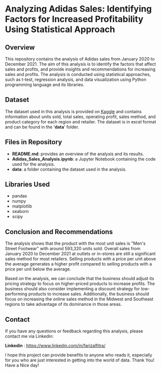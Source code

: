 # Analyzing Adidas Sales: Identifying Factors for Increased Profitability Using Statistical Approach
## Overview
This repository contains the analysis of Adidas sales from January 2020 to December 2021. The aim of this analysis is to identify the factors that affect sales and profits, and provide insights and recommendations for increasing sales and profits. The analysis is conducted using statistical approaches, such as t-test, regression analysis, and data visualization using Python programming language and its libraries.

## Dataset
The dataset used in this analysis is provided on [Kaggle](https://www.kaggle.com/datasets/heemalichaudhari/adidas-sales-dataset) and contains information about units sold, total sales, operating profit, sales method, and product category for each region and retailer. The dataset is in excel format and can be found in the '**data**' folder.

## Files in Repository
- **README.md**: provides an overview of the analysis and its results.
- **Adidas_Sales_Analysis.ipynb**: a Jupyter Notebook containing the code used for the analysis.
- **data**: a folder containing the dataset used in the analysis.

## Libraries Used
- pandas
- numpy
- matplotlib
- seaborn
- scipy

## Conclusion and Recommendations
The analysis shows that the product with the most unit sales is "Men's Street Footwear" with around 593,320 units sold. Overall sales from January 2020 to December 2021 at outlets or in-stores are still a significant sales method for most retailers. Selling products with a price per unit above the average generates a higher profit compared to selling products with a price per unit below the average.

Based on the analysis, we can conclude that the business should adjust its pricing strategy to focus on higher-priced products to increase profits. The business should also consider implementing a discount strategy for low-performing products to increase sales. Additionally, the business should focus on increasing the online sales method in the Midwest and Southeast regions to take advantage of its dominance in those areas.

## Contact
If you have any questions or feedback regarding this analysis, please contact me via Linkedin:

**Linkedin** : https://www.linkedin.com/in/farizalfitra/

I hope this project can provide benefits to anyone who reads it, especially for you who are just interested in getting into the world of data. 
Thank You! Have a Nice day!
